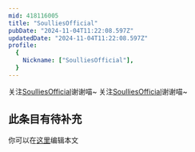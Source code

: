 ```yaml
---
mid: 418116005
title: "SoulliesOfficial"
pubDate: "2024-11-04T11:22:08.597Z"
updatedDate: "2024-11-04T11:22:08.597Z"
profile:
  {
    Nickname: ["SoulliesOfficial"],
  }
---
```


关注[SoulliesOfficial](https://space.bilibili.com/418116005)谢谢喵~ 关注[SoulliesOfficial](https://space.bilibili.com/418116005)谢谢喵~

## 此条目有待补充
你可以在[这里](https://github.com/Yuhanawa/VTuber.ICU-Content/edit/master/v/SoulliesOfficial/index.md)编辑本文
